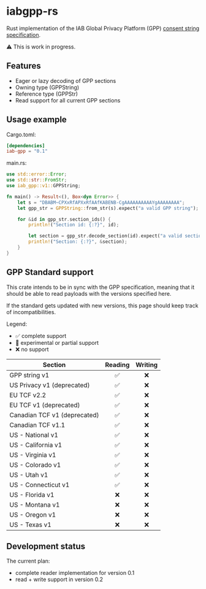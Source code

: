 # iabgpp-rs

Rust implementation of the IAB Global Privacy Platform (GPP)
[consent string specification](https://github.com/InteractiveAdvertisingBureau/Global-Privacy-Platform/blob/main/Core/Consent%20String%20Specification.md).

⚠️ This is work in progress.

## Features

- Eager or lazy decoding of GPP sections
- Owning type (GPPString)
- Reference type (GPPStr)
- Read support for all current GPP sections

## Usage example

Cargo.toml:

```toml
[dependencies]
iab-gpp = "0.1"
```

main.rs:

```rust
use std::error::Error;
use std::str::FromStr;
use iab_gpp::v1::GPPString;

fn main() -> Result<(), Box<dyn Error>> {
    let s = "DBABM~CPXxRfAPXxRfAAfKABENB-CgAAAAAAAAAAYgAAAAAAAA";
    let gpp_str = GPPString::from_str(s).expect("a valid GPP string");

    for &id in gpp_str.section_ids() {
        println!("Section id: {:?}", id);

        let section = gpp_str.decode_section(id).expect("a valid section");
        println!("Section: {:?}", &section);
    }
}
```

## GPP Standard support

This crate intends to be in sync with the GPP specification, meaning that it should
be able to read payloads with the versions specified here.

If the standard gets updated with new versions, this page should keep track of
incompatibilities.

Legend:

- ✅ complete support
- 🧪 experimental or partial support
- ❌ no support

| Section                      | Reading | Writing |
|------------------------------|:-------:|:-------:|
| GPP string v1                |    ✅    |    ❌    |
| US Privacy v1 (deprecated)   |    ✅    |    ❌    |
| EU TCF v2.2                  |    ✅    |    ❌    |
| EU TCF v1 (deprecated)       |    ✅    |    ❌    |
| Canadian TCF v1 (deprecated) |    ✅    |    ❌    |
| Canadian TCF v1.1            |    ✅    |    ❌    |
| US - National v1             |    ✅    |    ❌    |
| US - California v1           |    ✅    |    ❌    |
| US - Virginia v1             |    ✅    |    ❌    |
| US - Colorado v1             |    ✅    |    ❌    |
| US - Utah v1                 |    ✅    |    ❌    |
| US - Connecticut v1          |    ✅    |    ❌    |
| US - Florida v1              |    ❌    |    ❌    |
| US - Montana v1              |    ❌    |    ❌    |
| US - Oregon v1               |    ❌    |    ❌    |
| US - Texas v1                |    ❌    |    ❌    |

## Development status

The current plan:

- complete reader implementation for version 0.1
- read + write support in version 0.2
